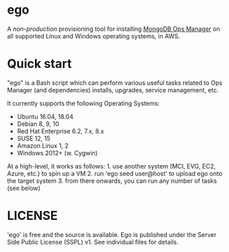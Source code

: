 # ego

A *non-production* provisioning tool for installing [MongoDB Ops Manager](https://www.mongodb.com/products/ops-manager) on all supported Linux and Windows operating systems, in AWS.

# Quick start

"ego" is a Bash script which can perform various useful tasks related to Ops Manager (and dependencies)
installs, upgrades, service management, etc.

It currently supports the following Operating Systems:
- Ubuntu 16.04, 18.04
- Debian 8, 9, 10
- Red Hat Enterprise 6.2, 7.x, 8.x
- SUSE 12, 15
- Amazon Linux 1, 2
- Windows 2012+ (w. Cygwin)

At a high-level, it works as follows:
1\. use another system (MCI, EVG, EC2, Azure, etc.) to spin up a VM
2\. run 'ego seed user@host' to upload ego onto the target system
3\. from there onwards, you can run any number of tasks (see below)


# LICENSE

'ego' is free and the source is available. Ego is published
under the Server Side Public License (SSPL) v1. See individual files for
details.
